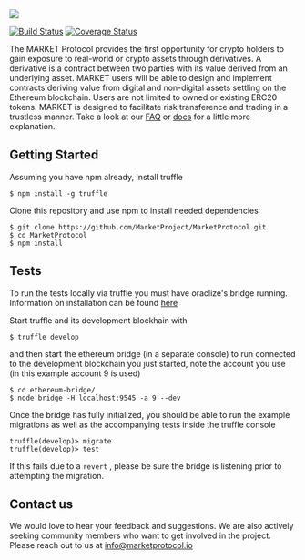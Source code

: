<img src="https://image.ibb.co/nANcyR/logo_MARKET_banner_2.png" align="middle">

[![Build Status](https://travis-ci.org/MarketProject/MarketProtocol.svg?branch=master)](https://travis-ci.org/MarketProject/MarketProtocol) [![Coverage Status](https://coveralls.io/repos/github/MarketProject/MarketProtocol/badge.svg?branch=master&service=github)](https://coveralls.io/github/MarketProject/MarketProtocol?branch=master)

The MARKET Protocol provides the first opportunity for crypto holders to gain exposure to real-world or crypto assets through derivatives. A derivative is a contract between two parties with its value derived from an underlying asset. MARKET users will be able to design and implement contracts deriving value from digital and non-digital assets settling on the Ethereum blockchain. Users are not limited to owned or existing ERC20 tokens. MARKET is designed to facilitate risk transference and trading in a trustless manner.  Take a look at our [FAQ](https://github.com/MarketProject/MarketProtocol/wiki/Frequently-Asked-Questions) or [docs](http://docs.marketprotocol.io) for a little more explanation.

## Getting Started
Assuming you have npm already, Install truffle
```
$ npm install -g truffle
```

Clone this repository and use npm to install needed dependencies
```
$ git clone https://github.com/MarketProject/MarketProtocol.git
$ cd MarketProtocol
$ npm install
```


## Tests
To run the tests locally via truffle you must have oraclize's bridge
running. Information on installation can be found [here](https://github.com/MarketProject/ethereum-bridge)

Start truffle and its development blockhain with
```
$ truffle develop
```

and then start the ethereum bridge (in a separate console) to run connected
to the development blockchain you just started, note the account you use (in this example account 9 is used)

```
$ cd ethereum-bridge/
$ node bridge -H localhost:9545 -a 9 --dev
```

Once the bridge has fully initialized, you should be able to run the example migrations as well
as the accompanying tests inside the truffle console

```
truffle(develop)> migrate
truffle(develop)> test
```

If this fails due to a `revert` , please be sure the bridge is listening prior to attempting the migration.



## Contact us
We would love to hear your feedback and suggestions. We are also actively seeking community members who want to get involved in the project.  Please reach out to us at info@marketprotocol.io

